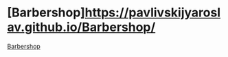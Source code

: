 # [Barbershop]https://pavlivskijyaroslav.github.io/Barbershop/
[Barbershop](https://pavlivskijyaroslav.github.io/Barbershop/)
